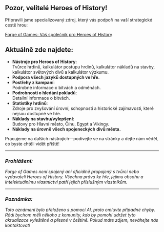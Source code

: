 ## Pozor, velitelé Heroes of History!

Připravili jsme specializovaný zdroj, který vás podpoří na vaší strategické cestě hrou:

[Forge of Games: Váš společník pro Heroes of History](https://forgeofgames.com/)

## Aktuálně zde najdete:
- **Nástroje pro Heroes of History**:  
  Tvůrce hrdinů, kalkulátor postupu hrdinů, kalkulátor nákladů na stavby, kalkulátor světových divů a kalkulátor výzkumu.
- **Podpora všech jazyků dostupných ve hře.**
- **Postřehy z kampaní**:  
  Podrobné informace o bitvách a odměnách.
- **Podrobnosti o hledání pokladů**:  
  Detailní informace o bitvách.
- **Statistiky hrdinů**:  
  Zdroje pro zvyšování úrovní, schopnosti a historické zajímavosti, které nejsou dostupné ve hře.
- **Náklady na stavbu/vylepšení**:  
  Budovy pro Hlavní město, Čínu, Egypt a Vikingy.
- **Náklady na úrovně všech spojeneckých divů města.**

Pracujeme na dalších nástrojích—podívejte se na stránky a dejte nám vědět, co byste chtěli vidět příště!

---

### *Prohlášení:*
*Forge of Games není spojený ani oficiálně propojený s tvůrci nebo vydavateli Heroes of History. Všechna práva ke hře, jejímu obsahu a intelektuálnímu vlastnictví patří jejich příslušným vlastníkům.*

---

### *Poznámka:*
*Toto oznámení bylo přeloženo s pomocí AI, proto omluvte případné chyby. Rádi bychom měli někoho z komunity, kdo by pomohl udržet tyto aktualizace vyleštěné a přesné v češtině. Pokud máte zájem, neváhejte nás kontaktovat!*
